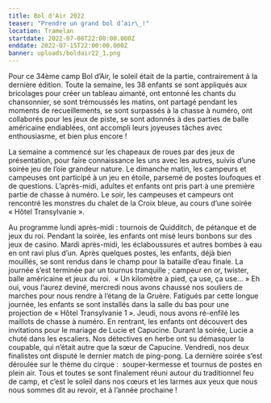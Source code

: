 ```yaml
---
title: Bol d'Air 2022
teaser: "Prendre un grand bol d’air\_!"
location: Tramelan
startdate: 2022-07-08T22:00:00.000Z
enddate: 2022-07-15T22:00:00.000Z
banner: uploads/boldair22_1.png
---
```


Pour ce 34ème camp Bol d’Air, le soleil était de la partie, contrairement à la dernière édition. Toute la semaine, les 38 enfants se sont appliqués aux bricolages pour créer un tableau aimanté, ont entonné les chants du chansonnier, se sont trémoussés les matins, ont partagé pendant les moments de recueillements, se sont surpassés à la chasse à numéro, ont collaborés pour les jeux de piste, se sont adonnés à des parties de balle américaine endiablées, ont accompli leurs joyeuses tâches avec enthousiasme, et bien plus encore !

La semaine a commencé sur les chapeaux de roues par des jeux de présentation, pour faire connaissance les uns avec les autres, suivis d’une soirée jeu de l’oie grandeur nature. Le dimanche matin, les campeurs et campeuses ont participé à un jeu en étoile, parsemé de postes loufoques et de questions. L’après-midi, adultes et enfants ont pris part à une première partie de chasse à numéro. Le soir, les campeuses et campeurs ont rencontré les monstres du chalet de la Croix bleue, au cours d’une soirée « Hôtel Transylvanie ». 

Au programme lundi après-midi : tournois de Quidditch, de pétanque et de jeux du roi. Pendant la soirée, les enfants ont misé leurs bonbons sur des jeux de casino. Mardi après-midi, les éclaboussures et autres bombes à eau en ont ravi plus d’un. Après quelques postes, les enfants, déjà bien mouillés, se sont rendus dans le champ pour la bataille d’eau finale. La journée s’est terminée par un tournus tranquille ; campeur en or, twister, balle américaine et jeux du roi.  « Un kilomètre à pied, ça use, ça use... » Eh oui, vous l’aurez deviné, mercredi nous avons chaussé nos souliers de marches pour nous rendre à l’étang de la Gruère. Fatigués par cette longue journée, les enfants se sont installés dans la salle du bas pour une projection de « Hôtel Transylvanie 1 ». Jeudi, nous avons ré-enfilé les maillots de chasse à numéro. En rentrant, les enfants ont découvert des invitations pour le mariage de Lucie et Capucine. Durant la soirée, Lucie a chuté dans les escaliers. Nos détectives en herbe ont su démasquer la coupable, qui n’était autre que la sœur de Capucine. Vendredi, nos deux finalistes ont disputé le dernier match de ping-pong. La dernière soirée s’est déroulée sur le thème du cirque :  souper-kermesse et tournus de postes en plein air. Tous et toutes se sont finalement réuni autour du traditionnel feu de camp, et c’est le soleil dans nos cœurs et les larmes aux yeux que nous nous sommes dit au revoir, et à l’année prochaine !
